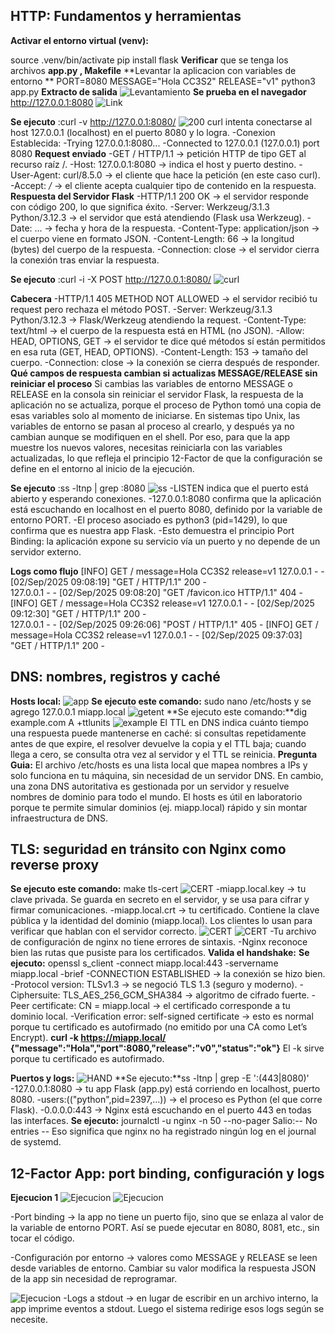 ## HTTP: Fundamentos y herramientas
 **Activar el entorno virtual (venv):**

source .venv/bin/activate
pip install flask
**Verificar** que se tenga los archivos **app.py , Makefile**
 **Levantar la aplicacion con variables de entorno **
 PORT=8080 MESSAGE="Hola CC3S2" RELEASE="v1" python3 app.py
**Extracto de salida**
![Levantamiento](imagenes/Levantamiento.png)
**Se prueba en el navegador**
http://127.0.0.1:8080
![Link](imagenes/resultadoHTTP.png)


**Se ejecuto** :curl -v http://127.0.0.1:8080/
![200](imagenes/200.png)
curl intenta conectarse al host 127.0.0.1 (localhost) en el puerto 8080 y lo logra.
-Conexion Establecida:
-Trying 127.0.0.1:8080...
-Connected to 127.0.0.1 (127.0.0.1) port 8080
**Request enviado**
-GET / HTTP/1.1 → petición HTTP de tipo GET al recurso raíz /.
-Host: 127.0.0.1:8080 → indica el host y puerto destino.
-User-Agent: curl/8.5.0 → el cliente que hace la petición (en este caso curl).
-Accept: */* → el cliente acepta cualquier tipo de contenido en la respuesta.
**Respuesta del Servidor Flask**
-HTTP/1.1 200 OK → el servidor responde con código 200, lo que significa éxito.
-Server: Werkzeug/3.1.3 Python/3.12.3 → el servidor que está atendiendo (Flask usa Werkzeug).
-Date: ... → fecha y hora de la respuesta.
-Content-Type: application/json → el cuerpo viene en formato JSON.
-Content-Length: 66 → la longitud (bytes) del cuerpo de la respuesta.
-Connection: close → el servidor cierra la conexión tras enviar la respuesta.

**Se ejecuto** :curl -i -X POST http://127.0.0.1:8080/
![curl](imagenes/curl.png)

**Cabecera**
-HTTP/1.1 405 METHOD NOT ALLOWED → el servidor recibió tu request pero rechaza el método POST.
-Server: Werkzeug/3.1.3 Python/3.12.3 → Flask/Werkzeug atendiendo la request.
-Content-Type: text/html → el cuerpo de la respuesta está en HTML (no JSON).
-Allow: HEAD, OPTIONS, GET → el servidor te dice qué métodos sí están permitidos en esa ruta (GET, HEAD, OPTIONS).
-Content-Length: 153 → tamaño del cuerpo.
-Connection: close → la conexión se cierra después de responder.
**Qué campos de respuesta cambian si actualizas MESSAGE/RELEASE sin reiniciar el proceso**
Si cambias las variables de entorno MESSAGE o RELEASE en la consola sin reiniciar el servidor Flask, la respuesta de la aplicación no se actualiza, porque el proceso de Python tomó una copia de esas variables solo al momento de iniciarse. En sistemas tipo Unix, las variables de entorno se pasan al proceso al crearlo, y después ya no cambian aunque se modifiquen en el shell. Por eso, para que la app muestre los nuevos valores, necesitas reiniciarla con las variables actualizadas, lo que refleja el principio 12-Factor de que la configuración se define en el entorno al inicio de la ejecución.


**Se ejecuto** :ss -ltnp | grep :8080
![ss](imagenes/ss.png)
-LISTEN indica que el puerto está abierto y esperando conexiones.
-127.0.0.1:8080 confirma que la aplicación está escuchando en localhost en el puerto 8080, definido por la variable de entorno PORT.
-El proceso asociado es python3 (pid=1429), lo que confirma que es nuestra app Flask.
-Esto demuestra el principio Port Binding: la aplicación expone su servicio vía un puerto y no depende de un servidor externo.

**Logs como flujo**
[INFO] GET /  message=Hola CC3S2 release=v1
127.0.0.1 - - [02/Sep/2025 09:08:19] "GET / HTTP/1.1" 200 -        
127.0.0.1 - - [02/Sep/2025 09:08:20] "GET /favicon.ico HTTP/1.1" 404 -
[INFO] GET /  message=Hola CC3S2 release=v1
127.0.0.1 - - [02/Sep/2025 09:12:30] "GET / HTTP/1.1" 200 -        
127.0.0.1 - - [02/Sep/2025 09:26:06] "POST / HTTP/1.1" 405 -
[INFO] GET /  message=Hola CC3S2 release=v1
127.0.0.1 - - [02/Sep/2025 09:37:03] "GET / HTTP/1.1" 200 -
## DNS: nombres, registros y caché
**Hosts local:**
![app](imagenes/miapplocal.png)
**Se ejecuto este comando:** sudo nano /etc/hosts  y se agrego 127.0.0.1   miapp.local 
![getent](imagenes/getent.png)
**Se ejecuto este comando:**dig example.com A +ttlunits
![example](imagenes/digExample.png)
El TTL en DNS indica cuánto tiempo una respuesta puede mantenerse en caché: si consultas repetidamente antes de que expire, el resolver devuelve la copia y el TTL baja; cuando llega a cero, se consulta otra vez al servidor y el TTL se reinicia.
**Pregunta Guia:**
El archivo /etc/hosts es una lista local que mapea nombres a IPs y solo funciona en tu máquina, sin necesidad de un servidor DNS. En cambio, una zona DNS autoritativa es gestionada por un servidor y resuelve nombres de dominio para todo el mundo. El hosts es útil en laboratorio porque te permite simular dominios (ej. miapp.local) rápido y sin montar infraestructura de DNS.
## TLS: seguridad en tránsito con Nginx como reverse proxy
**Se ejecuto este comando:** make tls-cert 
![CERT](imagenes/micert.png)
-miapp.local.key → tu clave privada. Se guarda en secreto en el servidor, y se usa para cifrar y firmar comunicaciones.
-miapp.local.crt → tu certificado. Contiene la clave pública y la identidad del dominio (miapp.local). Los clientes lo usan para verificar que hablan con el servidor correcto.
![CERT](imagenes/certificado1.png)
![CERT](imagenes/certificado2.png)
-Tu archivo de configuración de nginx no tiene errores de sintaxis.
-Nginx reconoce bien las rutas que pusiste para los certificados.
**Valida el handshake:**
**Se ejecuto:** openssl s_client -connect miapp.local:443 -servername miapp.local -brief
-CONNECTION ESTABLISHED → la conexión se hizo bien.
-Protocol version: TLSv1.3 → se negoció TLS 1.3 (seguro y moderno).
-Ciphersuite: TLS_AES_256_GCM_SHA384 → algoritmo de cifrado fuerte.
-Peer certificate: CN = miapp.local → el certificado corresponde a tu dominio local.
-Verification error: self-signed certificate → esto es normal porque tu certificado es autofirmado (no emitido por una CA como Let’s Encrypt).
**curl -k https://miapp.local/**
**{"message":"Hola","port":8080,"release":"v0","status":"ok"}**
El -k sirve porque tu certificado es autofirmado.

**Puertos y logs:**
![HAND](imagenes/Puerto1.png)
**Se ejecuto:**ss -ltnp | grep -E ':(443|8080)'
-127.0.0.1:8080 → tu app Flask (app.py) está corriendo en localhost, puerto 8080.
-users:(("python",pid=2397,...)) → el proceso es Python (el que corre Flask).
-0.0.0.0:443 → Nginx está escuchando en el puerto 443 en todas las interfaces.
**Se ejecuto:** journalctl -u nginx -n 50 --no-pager
Salio:-- No entries --
Eso significa que nginx no ha registrado ningún log en el journal de systemd.
## 12-Factor App: port binding, configuración y logs
**Ejecucion 1**
![Ejecucion](imagenes/ejecucion1.png)
![Ejecucion](imagenes/ejecucion2.png)

-Port binding → la app no tiene un puerto fijo, sino que se enlaza al valor de la variable de entorno PORT. Así se puede ejecutar en 8080, 8081, etc., sin tocar el código.

-Configuración por entorno → valores como MESSAGE y RELEASE se leen desde variables de entorno. Cambiar su valor modifica la respuesta JSON de la app sin necesidad de reprogramar.

![Ejecucion](imagenes/long.png)
-Logs a stdout → en lugar de escribir en un archivo interno, la app imprime eventos a stdout. Luego el sistema redirige esos logs según se necesite.